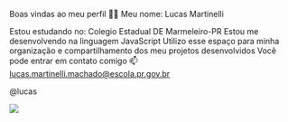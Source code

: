 Boas vindas ao meu perfil 💙💙
Meu nome: Lucas Martinelli

Estou estudando no: Colegio Estadual DE Marmeleiro-PR
Estou me desenvolvendo na linguagem JavaScript
Utilizo esse espaço para minha organização e compartilhamento dos meu projetos desenvolvidos
Você pode entrar em contato comigo 📫
lucas.martinelli.machado@escola.pr.gov.br

@lucas

![](https://i.gifer.com/EseB.gif)
